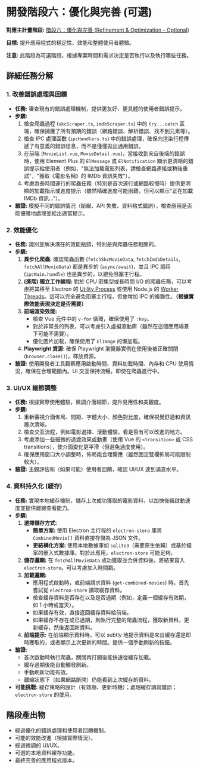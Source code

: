 # 開發階段六：優化與完善 (可選)

**對應主計畫階段:** [階段六：優化與完善 (Refinement & Optimization - Optional)](Development_plan.md#階段六優化與完善-refinement--optimization---optional)

**目標:** 提升應用程式的穩定性、效能和整體使用者體驗。

**注意:** 此階段為可選階段，根據專案時間和需求決定是否執行以及執行哪些任務。

## 詳細任務分解

### 1. 改善錯誤處理與回饋

*   **任務:** 審查現有的錯誤處理機制，提供更友好、更具體的使用者錯誤提示。
*   **步驟:**
    1.  檢查爬蟲過程 (`skcScraper.ts`, `imdbScraper.ts`) 中的 `try...catch` 區塊，確保捕獲了所有預期的錯誤（網路錯誤、解析錯誤、找不到元素等）。
    2.  檢查 IPC 處理函數 (`ipcHandlers.ts`) 中的錯誤處理，確保向渲染行程傳遞了有意義的錯誤信息，而不是僅僅拋出通用錯誤。
    3.  在前端 (`MovieList.vue`, `MovieDetail.vue`)，當接收到來自後端的錯誤時，使用 Element Plus 的 `ElMessage` 或 `ElNotification` 顯示更清晰的錯誤提示給使用者（例如，"無法加載電影列表，請檢查網路連接或稍後重試"，"獲取《電影名稱》的 IMDb 資訊失敗"）。
    4.  考慮為長時間運行的爬蟲任務（特別是首次運行或網路較慢時）提供更明顯的加載指示或進度提示（雖然精確進度可能困難，但可以顯示"正在加載 IMDb 資訊..."）。
*   **驗證:** 模擬不同的錯誤情況（斷網、API 失敗、資料格式錯誤），檢查應用是否能優雅地處理並給出適當提示。

### 2. 效能優化

*   **任務:** 識別並解決潛在的效能瓶頸，特別是與爬蟲任務相關的。
*   **步驟:**
    1.  **異步化爬蟲:** 確認爬蟲函數 (`fetchSkcMovieData`, `fetchImdbDetails`, `fetchAllMovieData`) 都是異步的 (`async/await`)，並且 IPC 調用 (`ipcMain.handle`) 也是異步的，以避免阻塞主行程。
    2.  **(進階) 獨立工作線程:** 對於 CPU 密集型或長時間 I/O 的爬蟲任務，可以考慮將其移至 Electron 的 [Utility Process](https://www.electronjs.org/docs/latest/api/utility-process) 或使用 Node.js 的 [Worker Threads](https://nodejs.org/api/worker_threads.html)。這可以完全避免阻塞主行程，但會增加 IPC 的複雜性。**（根據實際效能表現決定是否需要）**
    3.  **前端渲染效能:**
        *   檢查 Vue 元件中的 `v-for` 循環，確保使用了 `:key`。
        *   對於非常長的列表，可以考慮引入虛擬滾動庫（雖然在這個應用場景下可能不需要）。
        *   優化圖片加載，確保使用了 `ElImage` 的懶加載。
    4.  **Playwright 資源:** 確保 Playwright 瀏覽器實例在使用後被正確關閉 (`browser.close()`)，釋放資源。
*   **驗證:** 使用開發者工具觀察應用啟動時間、資料加載時間、內存和 CPU 使用情況，確保在合理範圍內。UI 交互保持流暢，即使在爬蟲進行中。

### 3. UI/UX 細節調整

*   **任務:** 根據實際使用體驗，微調介面細節，提升易用性和美觀度。
*   **步驟:**
    1.  重新審視介面佈局、間距、字體大小、顏色對比度，確保視覺舒適和資訊層次清晰。
    2.  檢查交互流程，例如電影選擇、滾動體驗，看是否有可以改進的地方。
    3.  考慮添加一些細微的過渡效果或動畫（使用 Vue 的 `<transition>` 或 CSS transitions），使介面變化更平滑（但避免過度使用）。
    4.  確保應用窗口大小調整時，佈局能合理響應（雖然固定雙欄佈局可能限制較大）。
*   **驗證:** 主觀評估和（如果可能）使用者回饋，確認 UI/UX 達到滿意水平。

### 4. 資料持久化 (緩存)

*   **任務:** 實現本地緩存機制，儲存上次成功獲取的電影資料，以加快後續啟動速度並提供離線查看能力。
*   **步驟:**
    1.  **選擇儲存方式:**
        *   **簡單方案:** 使用 Electron 主行程的 `electron-store` 庫將 `CombinedMovie[]` 資料直接存儲為 JSON 文件。
        *   **更結構化方案:** 使用本地數據庫如 `sqlite3`（需要原生依賴）或基於檔案的嵌入式數據庫。對於此應用，`electron-store` 可能足夠。
    2.  **儲存邏輯:** 在 `fetchAllMovieData` 成功獲取並合併資料後，將結果寫入 `electron-store`。可以考慮加入時間戳。
    3.  **加載邏輯:**
        *   應用程式啟動時，或前端請求資料 (`get-combined-movies`) 時，首先嘗試從 `electron-store` 讀取緩存資料。
        *   檢查緩存資料是否存在以及是否過期（例如，定義一個緩存有效期，如 1 小時或當天）。
        *   如果緩存有效，直接返回緩存資料給前端。
        *   如果緩存不存在或已過期，則執行完整的爬蟲流程，獲取新資料，更新緩存，然後返回新資料。
    4.  **前端提示:** 在前端顯示資料時，可以 subtly 地提示資料是來自緩存還是即時獲取的，或者顯示上次更新的時間。提供一個手動刷新的按鈕。
*   **驗證:**
    *   首次啟動時執行爬蟲，關閉再打開後能快速從緩存加載。
    *   緩存過期後能自動觸發刷新。
    *   手動刷新功能有效。
    *   離線狀態下（如果網路斷開）仍能看到上次緩存的資料。
*   **可能挑戰:** 緩存策略的設計（有效期、更新時機）；處理緩存讀寫錯誤；`electron-store` 的使用。

## 階段產出物

*   經過優化的錯誤處理和使用者回饋機制。
*   可能的效能改進（根據實際情況）。
*   經過微調的 UI/UX。
*   可選的本地資料緩存功能。
*   最終完善的應用程式版本。 